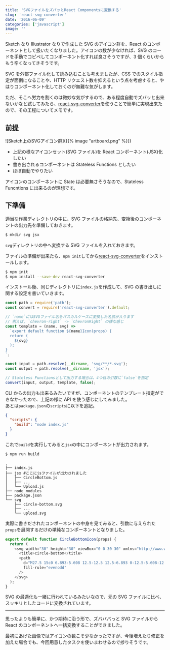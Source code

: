 ```yaml
---
title: 'SVGファイルをズバッとReact Componentsに変換する'
slug: 'react-svg-converter'
date: '2016-06-09'
categories: ['javascript']
image: ''
---
```


Sketch なり Illustrator なりで作成した SVG のアイコン群を、React のコンポーネントとして扱いたくなりました。アイコンの数が少なければ、SVG のコードを手動でコピペしてコンポーネント化すれば良さそうですが、3 個くらいからもう辛くなってきそうです。

SVG を外部ファイル化して読み込むことも考えましたが、CSS でのスタイル指定が面倒になることや、HTTP リクエスト数を抑えるという点を考慮すると、やはりコンポーネント化しておくのが無難な気がします。

ただ、そこへ労力を割くのは微妙な気がするので、ある程度自動でズバッと出来ないかなと試してみたら、[react-svg-converter](https://www.npmjs.com/package/react-svg-converter)を使うことで簡単に実現出来たので、その工程についてメモです。

## 前提

![Sketch上のSVGアイコン群]({{% image "artboard.png" %}})

- 上記の様なアイコンセット(SVG ファイル)を React コンポーネント(JSX)化したい
- 書き出されるコンポーネントは Stateless Functions としたい
- ほぼ自動でやりたい

アイコンのコンポーネントに State は必要無さそうなので、Stateless Funcntions に出来るのが理想です。

## 下準備

適当な作業ディレクトリの中に、SVG ファイルの格納先、変換後のコンポーネントの出力先を準備しておきます。

```bash
$ mkdir svg jsx
```

`svg`ディレクトリの中へ変換する SVG ファイルを入れておきます。

ファイルの準備が出来たら、`npm init`してから[react-svg-converter](https://www.npmjs.com/package/react-svg-converter)をインストールします。

```bash
$ npm init
$ npm install --save-dev react-svg-converter
```

インストール後、同じディレクトリに`index.js`を作成して、SVG の書き出しに関する設定を書いていきます。

```javascript:index.js
const path = require('path');
const convert = require('react-svg-converter').default;

// `name`にはSVGファイル名をパスカルケースに変換した名前が入ります
// 例えば, `chevron-right` -> `ChevronRight` の様な感じ
const template = (name, svg) =>
  `export default function ${name}Icon(props) {
  return (
    ${svg}
  );
}
`;

const input = path.resolve(__dirname, 'svg/**/*.svg');
const output = path.resolve(__dirname, 'jsx');

// Stateless Functionsとして出力する場合は、4つ目の引数に`false`を指定
convert(input, output, template, false);
```

CLI からの出力も出来るみたいですが、コンポーネントのテンプレート指定ができなかったので、上記の様に API を使う感じにしてみました。  
あとは`package.json`の`scripts`に以下を追記。

```json:package.json
{
  "scripts": {
    "build": "node index.js"
  }
}
```

これで`build`を実行してみると`jsx`の中にコンポーネントが出力されます。

```bash
$ npm run build
```

```text:results
.
├── index.js
├── jsx #ここにjsファイルが出力されました
│   ├── CircleBottom.js
│   ├── ...
│   └── Upload.js
├── node_modules
├── package.json
└── svg
    ├── circle-bottom.svg
    ├── ...
    └── upload.svg
```

実際に書きだされたコンポーネントの中身を見てみると、引数に与えられた`props`を展開するだけの単純なコンポーネントとなりました。

```javascript
export default function CircleBottomIcon(props) {
  return (
    <svg width="30" height="30" viewBox="0 0 30 30" xmlns="http://www.w3.org/2000/svg" {...props}>
      <title>circle-bottom</title>
      <path
        d="M27.5 15c0 6.893-5.608 12.5-12.5 12.5-6.893 0-12.5-5.608-12.5-12.5C2.5 8.107 8.108 2.5 15 2.5c6.893 0 12.5 5.608 12.5 12.5zm2.5 0c0-8.284-6.716-15-15-15C6.716 0 0 6.716 0 15c0 8.284 6.716 15 15 15 8.284 0 15-6.716 15-15zm-15 2.5l-5.625-5.625-1.875 1.91L15 21.25l7.5-7.466-1.875-1.91L15 17.5z"
        fill-rule="evenodd"
      />
    </svg>
  );
}
```

SVG の最適化も一緒に行われているみたいなので、元の SVG ファイルに比べ、スッキリとしたコードに変換されています。

---

思ったよりも簡単に、かつ期待に沿う形で、ズバババっと SVG ファイルから React のコンポーネントへ一括変換することができました。

最初にあげた画像ではアイコンの数こそ少なかったですが、今後増えたり修正を加えた場合でも、今回用意したタスクを使いまわせるので捗りそうです。
